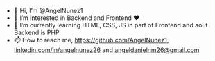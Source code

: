 - 👋 Hi, I’m @AngelNunez1
- 👀 I’m interested in Backend and Frontend ❤
- 🌱 I’m currently learning HTML, CSS, JS in part of Frontend and aout Backend is PHP
- 📫 How to reach me, https://github.com/AngelNunez1, [linkedin.com/in/angelnunez26](https://www.linkedin.com/in/angelnunez26/) and angeldanielnm26@gmail.com

<!---
AngelNunez1/AngelNunez1 is a ✨ special ✨ repository because its `README.md` (this file) appears on your GitHub profile.
You can click the Preview link to take a look at your changes.
--->
